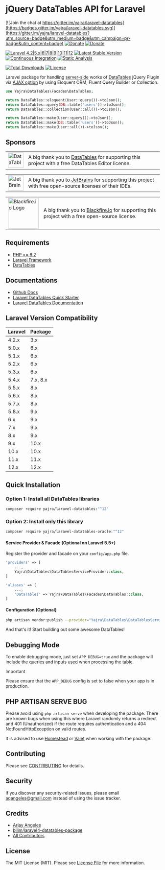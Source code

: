 # jQuery DataTables API for Laravel

[![Join the chat at https://gitter.im/yajra/laravel-datatables](https://badges.gitter.im/yajra/laravel-datatables.svg)](https://gitter.im/yajra/laravel-datatables?utm_source=badge&utm_medium=badge&utm_campaign=pr-badge&utm_content=badge)
[![Donate](https://img.shields.io/badge/donate-paypal-blue.svg)](https://www.paypal.me/yajra)
[![Donate](https://img.shields.io/badge/donate-patreon-blue.svg)](https://www.patreon.com/bePatron?u=4521203)

[![Laravel 4.2|5.x|6|7|8|9|10|11|12](https://img.shields.io/badge/Laravel-4.2|5.x|6|7|8|9|10|11|12-orange.svg)](http://laravel.com)
[![Latest Stable Version](https://img.shields.io/packagist/v/yajra/laravel-datatables-oracle.svg)](https://packagist.org/packages/yajra/laravel-datatables-oracle)
[![Continuous Integration](https://github.com/yajra/laravel-datatables/actions/workflows/continuous-integration.yml/badge.svg)](https://github.com/yajra/laravel-datatables/actions/workflows/continuous-integration.yml)
[![Static Analysis](https://github.com/yajra/laravel-datatables/actions/workflows/static-analysis.yml/badge.svg)](https://github.com/yajra/laravel-datatables/actions/workflows/static-analysis.yml)

[![Total Downloads](https://poser.pugx.org/yajra/laravel-datatables-oracle/d/total.svg)](https://packagist.org/packages/yajra/laravel-datatables-oracle)
[![License](https://img.shields.io/github/license/mashape/apistatus.svg)](https://packagist.org/packages/yajra/laravel-datatables-oracle)

Laravel package for handling [server-side](https://www.datatables.net/manual/server-side) works of [DataTables](http://datatables.net) jQuery Plugin via [AJAX option](https://datatables.net/reference/option/ajax) by using Eloquent ORM, Fluent Query Builder or Collection.

```php
use Yajra\DataTables\Facades\DataTables;

return DataTables::eloquent(User::query())->toJson();
return DataTables::query(DB::table('users'))->toJson();
return DataTables::collection(User::all())->toJson();

return DataTables::make(User::query())->toJson();
return DataTables::make(DB::table('users'))->toJson();
return DataTables::make(User::all())->toJson();
```

## Sponsors

<table>
    <body>
        <tr>
            <td><img src="https://www.npmjs.com/npm-avatar/eyJhbGciOiJIUzI1NiIsInR5cCI6IkpXVCJ9.eyJhdmF0YXJVUkwiOiJodHRwczovL3MuZ3JhdmF0YXIuY29tL2F2YXRhci9lZDQwMmM1NjY2YjJlNjUxMTIyOWE4ZjM0NDdkNWMzYT9zaXplPTEwMCZkZWZhdWx0PXJldHJvIn0.aWU-snChAWu9abJV3dtBo-iy-2v_7JAxXUN1UHL_pDQ" width="50" alt="DataTables Logo"></td>
            <td>A big thank you to <a href="https://editor.datatables.net">DataTables</a> for supporting this project with a free DataTables Editor license.</td>
        </tr>
    </body>
</table>

<table>
    <body>
        <tr>
            <td><img src="https://resources.jetbrains.com/storage/products/company/brand/logos/jb_beam.png" width="50" alt="JetBrains Logo"></td>
            <td>A big thank you to <a href="https://www.jetbrains.com">JetBrains</a> for supporting this project with free open-source licenses of their IDEs.</td>
        </tr>
    </body>
</table>

<table>
    <body>
        <tr>
            <td><img src="https://i.imgur.com/zR8rsqk.png" width="100" alt="Blackfire.io Logo"></td>
            <td>A big thank you to <a href="https://blackfire.io/docs/introduction?utm_source=laravel-datatables&utm_medium=github_readme&utm_campaign=logo">Blackfire.io</a> for supporting this project with a free open-source license.</td>
        </tr>
    </body>
</table>

## Requirements
- [PHP >= 8.2](http://php.net/)
- [Laravel Framework](https://github.com/laravel/framework)
- [DataTables](http://datatables.net/)

## Documentations

- [Github Docs](https://github.com/yajra/laravel-datatables-docs)
- [Laravel DataTables Quick Starter](https://yajrabox.com/docs/laravel-datatables/master/quick-starter)
- [Laravel DataTables Documentation](https://yajrabox.com/docs/laravel-datatables)

## Laravel Version Compatibility

| Laravel | Package  |
|:--------|:---------|
| 4.2.x   | 3.x      |
| 5.0.x   | 6.x      |
| 5.1.x   | 6.x      |
| 5.2.x   | 6.x      |
| 5.3.x   | 6.x      |
| 5.4.x   | 7.x, 8.x |
| 5.5.x   | 8.x      |
| 5.6.x   | 8.x      |
| 5.7.x   | 8.x      |
| 5.8.x   | 9.x      |
| 6.x     | 9.x      |
| 7.x     | 9.x      |
| 8.x     | 9.x      |
| 9.x     | 10.x     |
| 10.x    | 10.x     |
| 11.x    | 11.x     |
| 12.x    | 12.x     |

## Quick Installation

### Option 1: Install all DataTables libraries

```bash
composer require yajra/laravel-datatables:"^12"
```

### Option 2: Install only this library

```bash
composer require yajra/laravel-datatables-oracle:"^12"
```

#### Service Provider & Facade (Optional on Laravel 5.5+)

Register the provider and facade on your `config/app.php` file.
```php
'providers' => [
    ...,
    Yajra\DataTables\DataTablesServiceProvider::class,
]

'aliases' => [
    ...,
    'DataTables' => Yajra\DataTables\Facades\DataTables::class,
]
```

#### Configuration (Optional)

```bash
php artisan vendor:publish --provider="Yajra\DataTables\DataTablesServiceProvider"
```

And that's it! Start building out some awesome DataTables!

## Debugging Mode

To enable debugging mode, just set `APP_DEBUG=true` and the package will include the queries and inputs used when processing the table.

> [!IMPORTANT]
> Please ensure that the `APP_DEBUG` config is set to false when your app is in production.

## PHP ARTISAN SERVE BUG

Please avoid using `php artisan serve` when developing the package.
There are known bugs when using this where Laravel randomly returns a redirect and 401 (Unauthorized) if the route requires authentication and a 404 NotFoundHttpException on valid routes.

It is advised to use [Homestead](https://laravel.com/docs/5.4/homestead) or [Valet](https://laravel.com/docs/5.4/valet) when working with the package.

## Contributing

Please see [CONTRIBUTING](https://github.com/yajra/laravel-datatables/blob/master/.github/CONTRIBUTING.md) for details.

## Security

If you discover any security-related issues, please email [aqangeles@gmail.com](mailto:aqangeles@gmail.com) instead of using the issue tracker.

## Credits

- [Arjay Angeles](https://github.com/yajra)
- [bllim/laravel4-datatables-package](https://github.com/bllim/laravel4-datatables-package)
- [All Contributors](https://github.com/yajra/laravel-datatables/graphs/contributors)

## License

The MIT License (MIT). Please see [License File](https://github.com/yajra/laravel-datatables/blob/master/LICENSE.md) for more information.
